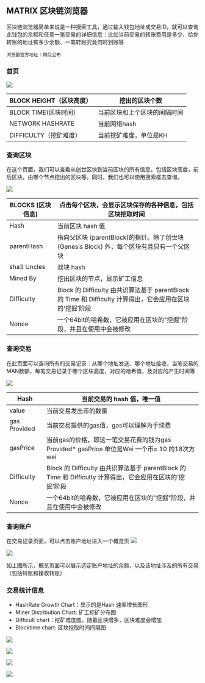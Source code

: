 ## MATRIX 区块链浏览器

区块链浏览器简单来说是一种搜索工具，通过输入钱包地址或交易ID，就可以查询此钱包的余额和任意一笔交易的详细信息：比如当前交易的转账费用是多少、给你转账的地址有多少余额、一笔转账究竟何时到账等

`浏览器官方地址：稍后公布`


### 首页


![](https://i.imgur.com/pKzVWTa.png)

| BLOCK HEIGHT（区块高度） | 挖出的区块个数               |
|--------------------------|------------------------------|
| BLOCK TIME(区块时间)     | 当前区块和上个区块的间隔时间 |
| NETWORK HASHRATE         | 当前网络hash                 |
| DIFFICULTY（挖矿难度）   | 当前挖矿难度，单位是KH       |

### 查询区块

在这个页面，我们可以查看从创世区块到当前区块的所有信息，包括区块高度，前后区块，由哪个节点挖出的区块等。同时，我们也可以使用搜索框去查询。

![](https://i.imgur.com/Qnw8qsy.png)


| BLOCKS (区块信息) | 点击每个区块，会显示区块保存的各种信息，包括区块挖取时间                                                  |
|-------------------|-----------------------------------------------------------------------------------------------------------|
| Hash              | 当前区块 hash 值                                                                                          |
| parentHash        | 指向父区块 (parentBlock)的指针。除了创世块(Genesis Block) 外，每个区块有且只有一个父区块                  |
| sha3 Uncles       | 叔块 hash                                                                                                 |
| Mined By          | 挖出区块的节点，显示矿工信息                                                                              |
| Difficulty        | Block 的 Difficulty 由共识算法基于 parentBlock 的 Time 和 Difficulty 计算得出，它会应用在区块的‘挖掘’阶段 |
| Nonce             | 一个64bit的哈希数，它被应用在区块的"挖掘"阶段，并且在使用中会被修改                                       |

### 查询交易

在此页面可以查询所有的交易记录：从哪个地址发送、哪个地址接收，当笔交易的MAN数额，每笔交易记录于哪个区块高度，对应的哈希值，及对应的产生时间等

![](https://i.imgur.com/9rbSyqg.png)

| Hash         | 当前交易的 hash 值，唯一值                                                                                |
|--------------|-----------------------------------------------------------------------------------------------------------|
| value        | 当前交易发出币的数量                                                                                      |
| gas Provided | 当前交易提供的gas值，gas可以理解为手续费                                                                  |
| gasPrice     | 当前gas的价格，即这一笔交易花费的钱为gas Provided* gasPrice   单位是Wei 一个币= 10 的18次方wei            |
| Difficulty   | Block 的 Difficulty 由共识算法基于 parentBlock 的 Time 和 Difficulty 计算得出，它会应用在区块的‘挖掘’阶段 |
| Nonce        | 一个64bit的哈希数，它被应用在区块的"挖掘"阶段，并且在使用中会被修改                                       |


### 查询账户

在交易记录页面，可以点击账户地址进入一个概览页
![](https://i.imgur.com/RlU145U.png)

![](https://i.imgur.com/DyEw9tu.png)

如上图所示，概览页面可以展示选定账户地址的余额，以及该地址涉及的所有交易（包括转账和接收转账）

### 交易统计信息

- HashRate Growth Chart：显示的是Hash 速率增长图形
- Miner Distribution Chart: 矿工挖矿分布图
- Difficult chart：挖矿难度图。随着区块增多，区块难度会增加
- Blocktime chart: 区块挖取时间间隔图

![](https://i.imgur.com/0cEnHPy.png)

![](https://i.imgur.com/fmcv7EA.png)

![](https://i.imgur.com/zINAHuk.png)

![](https://i.imgur.com/FZVsr5q.png)




